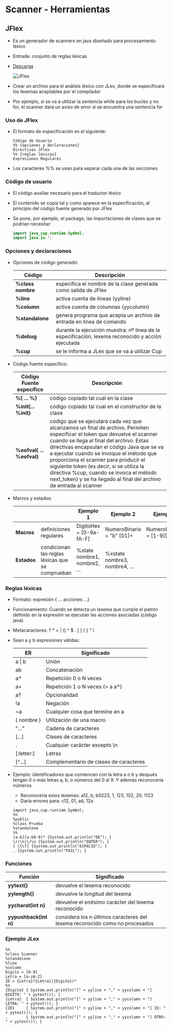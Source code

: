 # Scanner - Herramientas

## JFlex

* Es un generador de scanners en java diseñado para procesamiento léxico
* Entrada: conjunto de reglas léxicas
* [Descarga](https://www.cs.princeton.edu/~appel/modern/java/JLex/)

  ![JFlex](img/jlex.png)

* Crear un archivo para el análisis léxico con JLex, donde se especificará los lexemas aceptables por el compilador
* Por ejemplo, si se va a utilizar la sentencia while para los bucles y no for, el scanner dará un aviso de error si se encuentra una sentencia for

### Uso de JFlex

* El formato de especificación es el siguiente:

  ```plain
  Código de Usuario
  %% {opciones y declaraciones}
  Directivas JFlex
  %% {reglas léxicas}
  Expresiones Regulares
  ```

* Los caracteres %% se usan para separar cada una de las secciones

### Código de usuario

* El código auxiliar necesario para el traductor léxico
* El contenido se copia tal y como aparece en la especificación, al principio del código fuente generado por JFlex
* Se pone, por ejemplo, el package, las importaciones de clases que se podrían necesitar:

  ```java
  import java_cup.runtime.Symbol;
  import java.io.*;
  ```

### Opciones y declaraciones

* Opciones de código generado:

  | Código | Descripción |
  | -- | -- |
  | **%class nombre** | especifica el nombre de la clase generada como salida de JFlex |
  | **%line**         | activa cuenta de líneas (yyline) |
  | **%column**       | activa cuenta de columnas (yycolumn) |
  | **%standalone**   | genera programa que acepta un archivo de entrada en línea de comando |
  | **%debug**        | durante la ejecución muestra: nº línea de la especificación, lexema reconocido y acción ejecutada |
  | **%cup**          | se le informa a JLex que se va a utilizar Cup |

* Código fuente específico:

  | Código Fuente específico | Descripción |
  | -- | -- |
  | **%{ ... %}**             | código copiado tal cual en la clase |
  | **%init{... %init}**      | código copiado tal cual en el constructor de la clase |
  | **%eofval{ ... %eofval}** | código que se ejecutará cada vez que alcanzamos un final de archivo. Permiten especificar el token que devuelve el scanner cuando se llega al final del archivo. Estas directivas encapsulan el código Java que se va a ejecutar cuando se invoque el método que proporciona el scanner para producir el siguiente token (es decir, si se utiliza la directiva %cup, cuando se invoca el método next_token) y se ha llegado al final del archivo de entrada al scanner |

* Macros y estados:

  ||| Ejemplo 1 | Ejemplo 2 | Ejemplo 3 |
  | -- | -- | -- | -- | -- |
  | **Macros**  | definiciones regulares | DigitoHex = [0-9a-fA-F] | NumeroBinario = "b" [01]+ | NumeroDecimal = \[1-9][0-9]* |
  | **Estados** | condicionan las reglas léxicas que se comprueban | %state nombre1, nombre2, ... | %xstate nombre3, nombre4, ... | |

### Reglas léxicas

* Formato: expresión { ... acciones ...}
* Funcionamiento: Cuando se detecta un lexema que cumple el patrón definido en la expresión se ejecutan las acciones asociadas (código java).
* Metacaracteres: ? * + | () ^ $ . [ ] { } “ \
* Sean a y b expresiones válidas:

  | ER | Significado |
  | -- | -- |
  | a \| b  | Unión |
  | ab  | Concatenación |
  | a*  | Repetición 0 o N veces |
  | a+  | Repetición 1 o N veces (= a a*) |
  | a?  | Opcionalidad |
  | !a  | Negación |
  | ~a  | Cualquier cosa que termine en a |
  | { nombre }  | Utilización de una macro |
  | "..."  | Cadena de caracteres |
  | [...]  | Clases de caracteres |
  | .  | Cualquier carácter excepto \n |
  | [:letter:]  | Letras |
  | [^...]  | Complementario de clases de caracteres |

* Ejemplo: identificadores que comiencen con la letra a o b y después tengan 0 o más letras a, b, o números del 0 al 9. Y además reconocería números.
  * Reconocería estos lexemas: a12, b, b0223, 1, 123, 102, 20, 1123
  * Daría errores para: c12, 01, ad, 12a

  ```plain
  import java_cup.runtime.Symbol;
  %%
  %public
  %class Prueba
  %standalone
  %%
  [a-b][a-b0-9]* {System.out.println("OK"); }
  \r|\n|\r\n {System.out.println("ENTER"); }
  [ \t\f] {System.out.println("ESPACIO"); }
  . {System.out.println("FAIL"); }
  ```

### Funciones

| Función | Significado |
| -- | -- |
| **yytext()**          | devuelve el lexema reconocido |
| **yylength()**        | devuelve la longitud del lexema |
| **yycharat(int n)**   | devuelve el enésimo carácter del lexema reconocido |
| **yypushback(int n)** | considera los n últimos caracteres del lexema reconocido como no procesados |

### Ejemplo JLex

  ```plain
  %%
  %class Scanner
  %standalone
  %line
  %column
  Digito = [0-9]
  Letra = [a-zA-Z]
  ID = {Letra}({Letra}|{Digito})*
  %% 
  {Digito} { System.out.println("[" + yyline + "," + yycolumn + "] DIGITO: " + yytext()); }
  {Letra}  { System.out.println("[" + yyline + "," + yycolumn + "] LETRA: " + yytext()); }
  {ID}     { System.out.println("[" + yyline + "," + yycolumn + "] ID: " + yytext()); }
  .        { System.out.println("[" + yyline + "," + yycolumn + "] OTRO: " + yytext()); }
  ```
